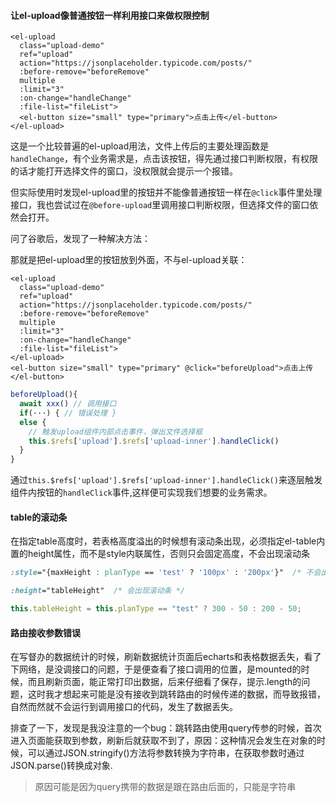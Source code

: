 #### 让el-upload像普通按钮一样利用接口来做权限控制

```vue
<el-upload
  class="upload-demo"
  ref="upload"
  action="https://jsonplaceholder.typicode.com/posts/"
  :before-remove="beforeRemove"
  multiple
  :limit="3"
  :on-change="handleChange"
  :file-list="fileList">
  <el-button size="small" type="primary">点击上传</el-button>
</el-upload>
```

这是一个比较普遍的el-upload用法，文件上传后的主要处理函数是`handleChange`，有个业务需求是，点击该按钮，得先通过接口判断权限，有权限的话才能打开选择文件的窗口，没权限就会提示一个报错。

但实际使用时发现el-upload里的按钮并不能像普通按钮一样在`@click`事件里处理接口，我也尝试过在`@before-upload`里调用接口判断权限，但选择文件的窗口依然会打开。

问了谷歌后，发现了一种解决方法：

那就是把el-upload里的按钮放到外面，不与el-upload关联：

```vue
<el-upload
  class="upload-demo"
  ref="upload"
  action="https://jsonplaceholder.typicode.com/posts/"
  :before-remove="beforeRemove"
  multiple
  :limit="3"
  :on-change="handleChange"
  :file-list="fileList">
</el-upload>
<el-button size="small" type="primary" @click="beforeUpload">点击上传</el-button>
```

```js
beforeUpload(){
  await xxx() // 调用接口
  if(···) { // 错误处理 }
  else {
    // 触发upload组件内部点击事件，弹出文件选择框
    this.$refs['upload'].$refs['upload-inner'].handleClick()
  }
}
```

通过`this.$refs['upload'].$refs['upload-inner'].handleClick()`来逐层触发组件内按钮的`handleClick`事件,这样便可实现我们想要的业务需求。



#### table的滚动条

在指定table高度时，若表格高度溢出的时候想有滚动条出现，必须指定el-table内置的height属性，而不是style内联属性，否则只会固定高度，不会出现滚动条

```css
:style="{maxHeight : planType == 'test' ? '100px' : '200px'}"  /* 不会出现滚动条 */

:height="tableHeight"  /* 会出现滚动条 */
```

```js
this.tableHeight = this.planType == "test" ? 300 - 50 : 200 - 50; 
```



#### 路由接收参数错误

在写督办的数据统计的时候，刷新数据统计页面后echarts和表格数据丢失，看了下网络，是没调接口的问题，于是便查看了接口调用的位置，是mounted的时候，而且刷新页面，能正常打印出数据，后来仔细看了保存，提示.length的问题，这时我才想起来可能是没有接收到跳转路由的时候传递的数据，而导致报错，自然而然就不会运行到调用接口的代码，发生了数据丢失。

排查了一下，发现是我没注意的一个bug：跳转路由使用query传参的时候，首次进入页面能获取到参数，刷新后就获取不到了，原因：这种情况会发生在对象的时候，可以通过JSON.stringify()方法将参数转换为字符串，在获取参数时通过JSON.parse()转换成对象.

> 原因可能是因为query携带的数据是跟在路由后面的，只能是字符串